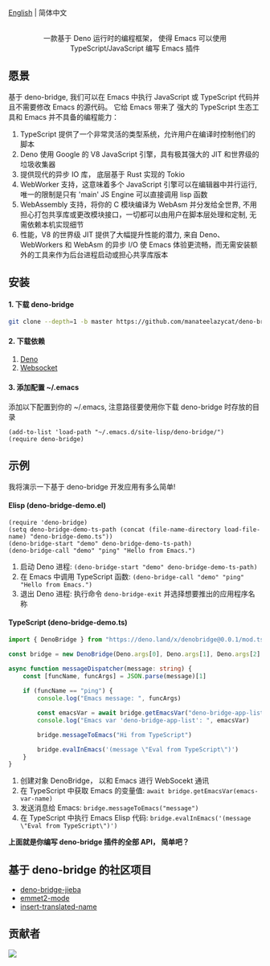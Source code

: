 [English](./README.md) | 简体中文

<p align="center">
  <br>一款基于 Deno 运行时的编程框架， 使得 Emacs 可以使用 TypeScript/JavaScript 编写 Emacs 插件<br>
</p>

## 愿景
基于 deno-bridge, 我们可以在 Emacs 中执行 JavaScript 或 TypeScript 代码并且不需要修改 Emacs 的源代码。 它给 Emacs 带来了 强大的 TypeScript 生态工具和 Emacs 并不具备的编程能力：

1. TypeScript 提供了一个非常灵活的类型系统，允许用户在编译时控制他们的脚本
2. Deno 使用 Google 的 V8 JavaScript 引擎，具有极其强大的 JIT 和世界级的垃圾收集器
3. 提供现代的异步 IO 库， 底层基于 Rust 实现的 Tokio
4. WebWorker 支持，这意味着多个 JavaScript 引擎可以在编辑器中并行运行, 唯一的限制是只有 'main' JS Engine 可以直接调用 lisp 函数
5. WebAssembly 支持，将你的 C 模块编译为 WebAsm 并分发给全世界, 不用担心打包共享库或更改模块接口，一切都可以由用户在脚本层处理和定制, 无需依赖本机实现细节
6. 性能，V8 的世界级 JIT 提供了大幅提升性能的潜力, 来自 Deno、WebWorkers 和 WebAsm 的异步 I/O 使 Emacs 体验更流畅，而无需安装额外的工具来作为后台进程启动或担心共享库版本

## 安装

#### 1. 下载 deno-bridge

```Bash
git clone --depth=1 -b master https://github.com/manateelazycat/deno-bridge ~/.emacs.d/site-lisp/deno-bridge/
```

#### 2. 下载依赖

1. [Deno](https://github.com/denoland/deno_install)
2. [Websocket](https://github.com/ahyatt/emacs-websocket)

#### 3. 添加配置 ~/.emacs

添加以下配置到你的 ~/.emacs, 注意路径要使用你下载 deno-bridge 时存放的目录

```Elisp
(add-to-list 'load-path "~/.emacs.d/site-lisp/deno-bridge/")
(require deno-bridge)
```

## 示例

我将演示一下基于 deno-bridge 开发应用有多么简单!

#### Elisp (deno-bridge-demo.el)

```elisp
(require 'deno-bridge)
(setq deno-bridge-demo-ts-path (concat (file-name-directory load-file-name) "deno-bridge-demo.ts"))
(deno-bridge-start "demo" deno-bridge-demo-ts-path)
(deno-bridge-call "demo" "ping" "Hello from Emacs.")
```

1. 启动 Deno 进程: `(deno-bridge-start "demo" deno-bridge-demo-ts-path)`
2. 在 Emacs 中调用 TypeScript 函数: `(deno-bridge-call "demo" "ping" "Hello from Emacs.")`
3. 退出 Deno 进程: 执行命令 `deno-bridge-exit` 并选择想要推出的应用程序名称

#### TypeScript (deno-bridge-demo.ts)

```typescript
import { DenoBridge } from "https://deno.land/x/denobridge@0.0.1/mod.ts"

const bridge = new DenoBridge(Deno.args[0], Deno.args[1], Deno.args[2], messageDispatcher)

async function messageDispatcher(message: string) {
    const [funcName, funcArgs] = JSON.parse(message)[1]
    
    if (funcName == "ping") {
        console.log("Emacs message: ", funcArgs)

        const emacsVar = await bridge.getEmacsVar("deno-bridge-app-list")
        console.log("Emacs var 'deno-bridge-app-list': ", emacsVar)

        bridge.messageToEmacs("Hi from TypeScript")

        bridge.evalInEmacs('(message \"Eval from TypeScript\")')
    }
}
```

1. 创建对象 DenoBridge， 以和 Emacs 进行 WebSocekt 通讯
2. 在 TypeScript 中获取 Emacs 的变量值: `await bridge.getEmacsVar(emacs-var-name)`
3. 发送消息给 Emacs: `bridge.messageToEmacs("message")`
4. 在 TypeScript 中执行 Emacs Elisp 代码: `bridge.evalInEmacs('(message \"Eval from TypeScript\")')`

**上面就是你编写 deno-bridge 插件的全部 API， 简单吧？**

## 基于 deno-bridge 的社区项目

* [deno-bridge-jieba](https://github.com/ginqi7/deno-bridge-jieba)
* [emmet2-mode](https://github.com/P233/emmet2-mode)
* [insert-translated-name](https://github.com/manateelazycat/insert-translated-name)

## 贡献者
<a href = "https://github.com/manateelazycat/deno-bridge/graphs/contributors">
  <img src = "https://contrib.rocks/image?repo=manateelazycat/deno-bridge"/>
</a>
